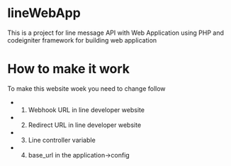 # lineWebApp
This is a project for line message API with Web Application  using PHP and codeigniter framework for building web application

# How to make it work	
To make this website woek you need to change follow
*	1. Webhook URL in line developer website
*	2. Redirect URL in line developer website
*	3. Line controller variable
*	4. base_url in the application->config

